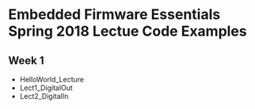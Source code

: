 # Embedded Firmware Essentials Spring 2018 Lectue Code Examples

## Week 1

- HelloWorld_Lecture
- Lect1_DigitalOut
- Lect2_DigitalIn


